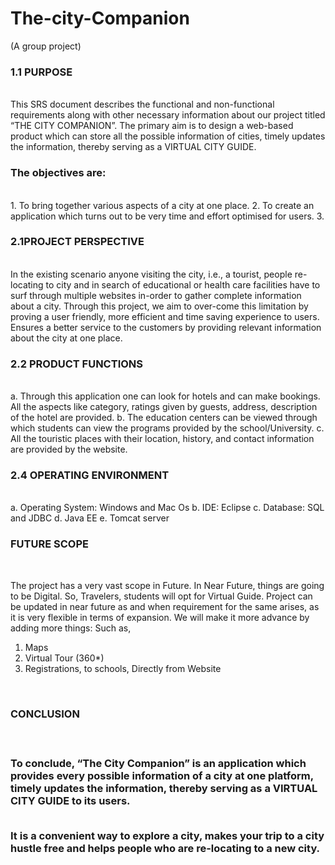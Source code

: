 # The-city-Companion
(A group project)

<h3> 1.1 PURPOSE</h3>
<br>
This SRS document describes the functional and non-functional requirements along with other necessary information about our project titled “THE CITY COMPANION”.
The primary aim is to design a web-based product which can store all the possible information of cities, timely updates the information, thereby serving as a VIRTUAL CITY GUIDE.

</br>
<h3>The objectives are:</h3>
<br>
1.	To bring together various aspects of a city at one place. 
2.	To create an application which turns out to be very time and effort optimised for users.
3.	</br>

<h3> 2.1PROJECT PERSPECTIVE</h3>
<br>
In the existing scenario anyone visiting the city, i.e., a tourist, people re-locating to city and in search of educational or health care facilities have to surf through multiple websites in-order to gather complete information about a city.
Through this project, we aim to over-come this limitation by proving a user friendly, more efficient and time saving experience to users.
Ensures a better service to the customers by providing relevant information about the city at one place.
</br>

<h3> 2.2 PRODUCT FUNCTIONS</h3>
<br>
a.	Through this application one can look for hotels and can make bookings. All the aspects like category, ratings given by guests, address, description of the hotel are provided. 
b.	The education centers can be viewed through which students can view the programs provided by the school/University.
c.	All the touristic places with their location, history, and contact information are provided by the website.
</br>

<h3> 2.4 OPERATING ENVIRONMENT</h3>
<br>
a.	Operating System: Windows and Mac Os
b.	IDE: Eclipse
c.	Database: SQL and JDBC
d.	Java EE
e.	Tomcat server
</br>
<h3>
FUTURE SCOPE
  </h3>
  <br>

The project has a very vast scope in Future. In Near Future, things are going to be Digital. So, Travelers, students will opt for Virtual Guide. Project can be updated in near future as and when requirement for the same arises, as it is very flexible in terms of expansion. We will make it more advance by adding more things:
Such as,
1.	Maps
2.	Virtual Tour (360*)
3.	Registrations, to schools, Directly from Website
</br>



<h3>CONCLUSION<h3>
  <br>

To conclude, “The City Companion” is an application which provides every possible information of a city at one platform, timely updates the information, thereby serving as a VIRTUAL CITY GUIDE to its users.
  
  
  </br>
It is a convenient way to explore a city, makes your trip to a city hustle free and helps people who are re-locating to a new city.
